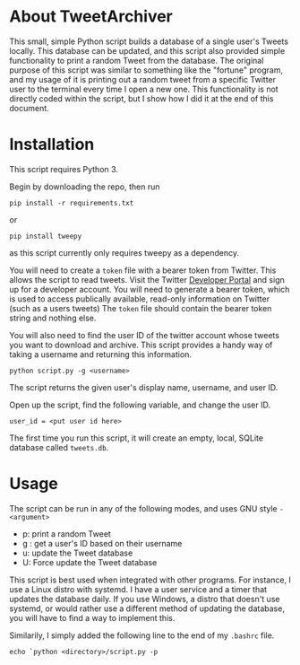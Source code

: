 # About TweetArchiver

This small, simple Python script builds a database of a single user's Tweets locally. This database can be updated, and this script also provided simple functionality to print a random Tweet from the database. The original purpose of this script was similar to something like the "fortune" program, and my usage of it is printing out a random tweet from a specific Twitter user to the terminal every time I open a new one. This functionality is not directly coded within the script, but I show how I did it at the end of this document.

# Installation

This script requires Python 3.

Begin by downloading the repo, then run

```pip install -r requirements.txt```

or

```pip install tweepy```

as this script currently only requires tweepy as a dependency.

You will need to create a `token` file with a bearer token from Twitter. This allows the script to read tweets. Visit the Twitter [Developer Portal](https://developer.twitter.com) and sign up for a developer account. You will need to generate a bearer token, which is used to access publically available, read-only information on Twitter (such as a users tweets) The `token` file should contain the bearer token string and nothing else.

You will also need to find the user ID of the twitter account whose tweets you want to download and archive. This script provides a handy way of taking a username and returning this information.

```python script.py -g <username>```

The script returns the given user's display name, username, and user ID.

Open up the script, find the following variable, and change the user ID.

```user_id = <put user id here>```

The first time you run this script, it will create an empty, local, SQLite database called `tweets.db`. 

# Usage

The script can be run in any of the following modes, and uses GNU style `-<argument>` 

  - p: print a random Tweet
  - g <username>: get a user's ID based on their username
  - u: update the Tweet database
  - U: Force update the Tweet database

This script is best used when integrated with other programs. For instance, I use a Linux distro with systemd. I have a user service and a timer that updates the database daily. If you use Windows, a distro that doesn't use systemd, or would rather use a different method of updating the database, you will have to find a way to implement this.

Similarily, I simply added the following line to the end of my `.bashrc` file.

```echo `python <directory>/script.py -p```
